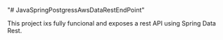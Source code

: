 "# JavaSpringPostgressAwsDataRestEndPoint" 

This project ixs fully funcional and exposes a rest API using Spring Data Rest.
